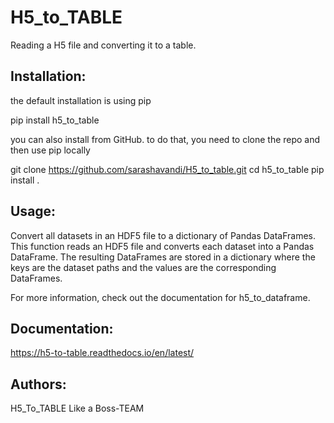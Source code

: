 
# H5_to_TABLE

Reading a H5 file and converting it to a table.

## Installation:
the default installation is using pip

pip install h5_to_table

you can also install from GitHub.
to do that, you need to clone the repo and then use pip locally

git clone https://github.com/sarashavandi/H5_to_table.git
cd h5_to_table
pip install .


## Usage:
Convert all datasets in an HDF5 file to a dictionary of Pandas DataFrames.
This function reads an HDF5 file and converts each dataset into a Pandas DataFrame.
The resulting DataFrames are stored in a dictionary where the keys are the dataset paths and the values are the corresponding DataFrames.

For more information, check out the documentation for h5_to_dataframe.

## Documentation:
https://h5-to-table.readthedocs.io/en/latest/

## Authors:
H5_To_TABLE Like a Boss-TEAM
